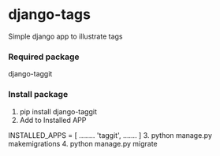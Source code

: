 # django-tags
Simple django app to illustrate tags

### Required package
django-taggit

### Install package
1. pip install django-taggit
2. Add to Installed APP

INSTALLED_APPS = [
  ........
  'taggit',
  .......
]
3. python manage.py makemigrations
4. python manage.py migrate


